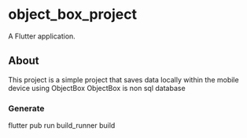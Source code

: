 # object_box_project

A Flutter application.

## About
This project is a simple project that saves data locally within the mobile device using ObjectBox
ObjectBox is non sql database

### Generate
flutter pub run build_runner build
